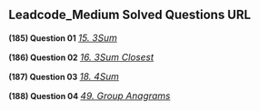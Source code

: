 ## Leadcode_Medium Solved Questions URL

**(185) Question 01** <a href="https://leetcode.com/problems/3sum/submissions/936606834/" target="_blank" style="font-size: 16px;dispaly:inline-block;">_15. 3Sum_</a> <br/>  

**(186) Question 02** <a href="https://leetcode.com/problems/3sum-closest/submissions/936639625/" target="_blank" style="font-size: 16px;dispaly:inline-block;">_16. 3Sum Closest_</a> <br/>  

**(187) Question 03** <a href="https://leetcode.com/problems/4sum/submissions/936640832/" target="_blank" style="font-size: 16px;dispaly:inline-block;">_18. 4Sum_</a> <br/>  

**(188) Question 04** <a href="https://leetcode.com/problems/group-anagrams/submissions/936722701/" target="_blank" style="font-size: 16px;dispaly:inline-block;">_49. Group Anagrams_</a> <br/>  
